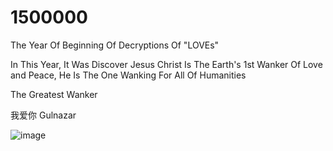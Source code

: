 # 1500000
The Year Of Beginning Of Decryptions Of "LOVEs"


In This Year, 
It Was Discover Jesus Christ Is The Earth's 1st Wanker Of
Love and Peace, He Is The One Wanking For All Of Humanities

The Greatest Wanker

我爱你 Gulnazar

![image](https://github.com/user-attachments/assets/e4a9087e-d9b4-4373-b030-d03f382c65fc)
